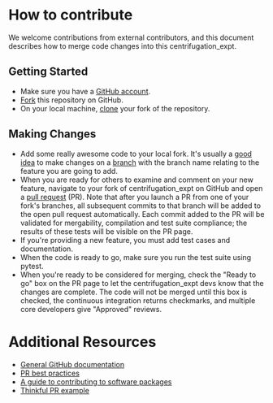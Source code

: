 # How to contribute

We welcome contributions from external contributors, and this document
describes how to merge code changes into this centrifugation_expt. 

## Getting Started

* Make sure you have a [GitHub account](https://github.com/signup/free).
* [Fork](https://help.github.com/articles/fork-a-repo/) this repository on GitHub.
* On your local machine,
  [clone](https://help.github.com/articles/cloning-a-repository/) your fork of
  the repository.

## Making Changes

* Add some really awesome code to your local fork.  It's usually a [good
  idea](http://blog.jasonmeridth.com/posts/do-not-issue-pull-requests-from-your-master-branch/)
  to make changes on a
  [branch](https://help.github.com/articles/creating-and-deleting-branches-within-your-repository/)
  with the branch name relating to the feature you are going to add.
* When you are ready for others to examine and comment on your new feature,
  navigate to your fork of centrifugation_expt on GitHub and open a [pull
  request](https://help.github.com/articles/using-pull-requests/) (PR). Note that
  after you launch a PR from one of your fork's branches, all
  subsequent commits to that branch will be added to the open pull request
  automatically.  Each commit added to the PR will be validated for
  mergability, compilation and test suite compliance; the results of these tests
  will be visible on the PR page.
* If you're providing a new feature, you must add test cases and documentation.
* When the code is ready to go, make sure you run the test suite using pytest.
* When you're ready to be considered for merging, check the "Ready to go"
  box on the PR page to let the centrifugation_expt devs know that the changes are complete.
  The code will not be merged until this box is checked, the continuous
  integration returns checkmarks,
  and multiple core developers give "Approved" reviews.

# Additional Resources

* [General GitHub documentation](https://help.github.com/)
* [PR best practices](http://codeinthehole.com/writing/pull-requests-and-other-good-practices-for-teams-using-github/)
* [A guide to contributing to software packages](http://www.contribution-guide.org)
* [Thinkful PR example](http://www.thinkful.com/learn/github-pull-request-tutorial/#Time-to-Submit-Your-First-PR)
